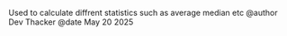 Used to calculate diffrent statistics such as average median etc
@author Dev Thacker
@date May 20 2025
